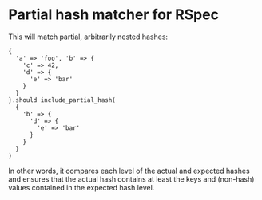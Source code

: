 # Partial hash matcher for RSpec

This will match partial, arbitrarily nested hashes:

    {
      'a' => 'foo', 'b' => {
        'c' => 42,
        'd' => {
          'e' => 'bar'
        }
      }
    }.should include_partial_hash(
      {
        'b' => {
          'd' => {
            'e' => 'bar'
          }
        }
      }
    )

In other words, it compares each level of the actual and expected hashes and ensures that the actual hash contains at least the keys and (non-hash) values contained in the expected hash level.
